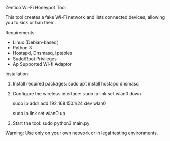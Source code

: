 Zentico Wi-Fi Honeypot Tool

This tool creates a fake Wi-Fi network and lists connected devices, allowing you to kick or ban them.

Requirements:
- Linux (Debian-based)
- Python 3
- Hostapd, Dnsmasq, Iptables
- Sudo/Root Privileges
- Ap Supported Wi-fi Adaptor 

Installation:
1. Install required packages:
   sudo apt install hostapd dnsmasq

3. Configure the wireless interface:
   sudo ip link set wlan0 down

   sudo ip addr add 192.168.150.1/24 dev wlan0

   sudo ip link set wlan0 up

4. Start the tool:
   sudo python3 main.py

Warning: Use only on your own network or in legal testing environments.

